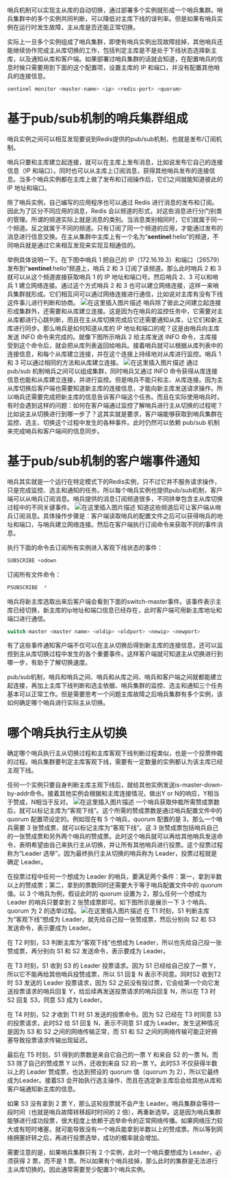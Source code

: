 ﻿哨兵机制可以实现主从库的自动切换，通过部署多个实例就形成一个哨兵集群。哨兵集群中的多个实例共同判断，可以降低对主库下线的误判率。但是如果有哨兵实例在运行时发生故障，主从库是否还能正常切换。

实际上一旦多个实例组成了哨兵集群，即使有哨兵实例出现故障挂掉，其他哨兵还能继续协作完成主从库切换的工作，包括判定主库是不是处于下线状态选择新主库，以及通知从库和客户端。如果部署过哨兵集群的话就会知道，在配置哨兵的信息时候只需要用到下面的这个配置项，设置主库的 IP 和端口，并没有配置其他哨兵的连接信息。
```java
sentinel monitor <master-name> <ip> <redis-port> <quorum> 
```
# 基于pub/sub机制的哨兵集群组成
哨兵实例之间可以相互发现要说到Redis提供的pub/sub机制，也就是发布/订阅机制。

哨兵只要和主库建立起连接，就可以在主库上发布消息，比如说发布它自己的连接信息（IP 和端口）。同时也可以从主库上订阅消息，获得其他哨兵发布的连接信息。当多个哨兵实例都在主库上做了发布和订阅操作后，它们之间就能知道彼此的 IP 地址和端口。

除了哨兵实例，自己编写的应用程序也可以通过 Redis 进行消息的发布和订阅。因此为了区分不同应用的消息，Redis 会以频道的形式，对这些消息进行分门别类的管理。所谓的频道实际上就是消息的类别。当消息类别相同时，它们就属于同一个频道。反之就属于不同的频道。只有订阅了同一个频道的应用，才能通过发布的消息进行信息交换。在主从集群中主库上有一个名为“__sentinel__:hello”的频道，不同哨兵就是通过它来相互发现来实现互相通信的。

举例具体说明一下。在下图中哨兵 1 把自己的 IP（172.16.19.3）和端口（26579）发布到“__sentinel__:hello”频道上，哨兵 2 和 3 订阅了该频道。那么此时哨兵 2 和 3 就可以从这个频道直接获取哨兵 1 的 IP 地址和端口号。然后哨兵 2、3 可以和哨兵 1 建立网络连接。通过这个方式哨兵 2 和 3 也可以建立网络连接，这样一来哨兵集群就形成。它们相互间可以通过网络连接进行通信，比如说对主库有没有下线这件事儿进行判断和协商。
![在这里插入图片描述](https://img-blog.csdnimg.cn/d1a5e9c19cc44028b77eeafe08d1b1c7.png)
哨兵除了彼此之间建立起连接形成集群外，还需要和从库建立连接。这是因为在哨兵的监控任务中，它需要对主从库都进行心跳判断，而且在主从库切换完成后它还需要通知从库，让它们和新主库进行同步。那么哨兵是如何知道从库的 IP 地址和端口的呢？这是由哨兵向主库发送 INFO 命令来完成的。就像下图所示哨兵 2 给主库发送 INFO 命令，主库接受到这个命令后，就会把从库列表返回给哨兵。接着哨兵就可以根据从库列表中的连接信息，和每个从库建立连接，并在这个连接上持续地对从库进行监控。哨兵 1 和 3 可以通过相同的方法和从库建立连接。
![在这里插入图片描述](https://img-blog.csdnimg.cn/dc84d90ff76e4b9cb43eec157e42ee51.png)
通过 pub/sub 机制哨兵之间可以组成集群，同时哨兵又通过 INFO 命令获得从库连接信息也能和从库建立连接，并进行监控。但是哨兵不能只和主、从库连接。因为主从库切换后客户端也需要知道新主库的连接信息，才能向新主库发送请求操作。所以哨兵还需要完成把新主库的信息告诉客户端这个任务。而且在实际使用哨兵时，有时会遇到这样的问题：如何在客户端通过监控了解哨兵进行主从切换的过程呢？比如说主从切换进行到哪一步了？这其实就是要求，客户端能够获取到哨兵集群在监控、选主、切换这个过程中发生的各种事件。此时仍然可以依赖 pub/sub 机制来完成哨兵和客户端间的信息同步。

# 基于pub/sub机制的客户端事件通知
哨兵其实就是一个运行在特定模式下的Redis实例，只不过它并不服务请求操作，只是完成监控、选主和通知的任务。所以每个哨兵实例也提供pub/sub机制，客户端可以从哨兵订阅消息。哨兵提供的消息订阅频道很多，不同拼单包含主从库切换过程中的不同关键事件。
![在这里插入图片描述](https://img-blog.csdnimg.cn/394dac4c26e141cba9acb5d3fa26d4b1.png)
知道这些频道后可让客户端从哨兵订阅消息。具体操作步骤是：客户端读取哨兵的配置文件之后可以获得哨兵的地址和端口，与哨兵建立网络连接。然后在客户端执行订阅命令来获取不同的事件消息。

执行下面的命令去订阅所有实例进入客观下线状态的事件：
```java
SUBSCRIBE +odown
```
订阅所有文件命令：
```java
PSUBSCRIBE  *
```
哨兵将新主库选取出来后客户端会看到下面的switch-master事件。该事件表示主库已经切换，新主库的ip地址和端口信息已经存在，此时客户端可用新主库地址和端口进行通信。
```java
switch-master <master name> <oldip> <oldport> <newip> <newport>
```
有了这些事件通知客户端不仅可以在主从切换后得到新主库的连接信息，还可以监控到主从库切换过程中发生的各个重要事件。这样客户端就可知道主从切换进行到哪一步，有助于了解切换速度。

pub/sub机制，哨兵和哨兵之间、哨兵和从库之间、哨兵和客户端之间就都能建立起连接，再加上主库下线判断和选主依据、哨兵集群的监控、选主和通知三个任务基本可以正常工作。但是需要思考一个问题主库故障之后哨兵集群有多个实例，该如何确定哪个哨兵进行实际主从切换。
# 哪个哨兵执行主从切换
确定哪个哨兵执行主从切换过程和主库客观下线判断过程类似，也是一个投票仲裁的过程。哨兵集群要判定主库客观下线，需要有一定数量的实例都认为该主库已经主观下线。

任何一个实例只要自身判断主库主观下线后，就给其他实例发送is-master-down-by-addr命令。接着其他实例会根据和主库连接情况，做出Y or N的响应，Y相当于赞成，N相当于反对。
![在这里插入图片描述](https://img-blog.csdnimg.cn/fbb1b69b12a54565820b9b5766466362.png)
一个哨兵获取仲裁所需赞成票数后，就可以标记主库为“客观下线”。这个所需的赞成票数是通过哨兵配置文件中的 quorum 配置项设定的。例如现在有 5 个哨兵，quorum 配置的是 3，那么一个哨兵需要 3 张赞成票，就可以标记主库为“客观下线”。这 3 张赞成票包括哨兵自己的一张赞成票和另外两个哨兵的赞成票。此时这个哨兵就可以再给其他哨兵发送命令，表明希望由自己来执行主从切换，并让所有其他哨兵进行投票。这个投票过程称为“Leader 选举”。因为最终执行主从切换的哨兵称为 Leader，投票过程就是确定 Leader。

在投票过程中任何一个想成为 Leader 的哨兵，要满足两个条件：第一，拿到半数以上的赞成票；第二，拿到的票数同时还需要大于等于哨兵配置文件中的 quorum 值。以 3 个哨兵为例，假设此时的 quorum 设置为 2，那么任何一个想成为 Leader 的哨兵只要拿到 2 张赞成票即可。如下图所示是展示一下 3 个哨兵、quorum 为 2 的选举过程。
![在这里插入图片描述](https://img-blog.csdnimg.cn/97c1065733ed402ba1d8828aa9810eac.png)
在 T1 时刻，S1 判断主库为“客观下线”想成为 Leader，就先给自己投一张赞成票，然后分别向 S2 和 S3 发送命令，表示要成为 Leader。

在 T2 时刻，S3 判断主库为“客观下线”也想成为 Leader，所以也先给自己投一张赞成票，再分别向 S1 和 S2 发送命令，表示要成为 Leader。

在 T3 时刻，S1 收到 S3 的 Leader 投票请求。因为 S1 已经给自己投了一票 Y，所以它不能再给其他哨兵投赞成票，所以 S1 回复 N 表示不同意。同时S2 收到T2 时 S3 发送的 Leader 投票请求，因为 S2 之前没有投过票，它会给第一个向它发送投票请求的哨兵回复 Y，给后续再发送投票请求的哨兵回复 N，所以在 T3 时S2 回复 S3，同意 S3 成为 Leader。

在 T4 时刻，S2 才收到 T1 时 S1 发送的投票命令。因为 S2 已经在 T3 时同意 S3 的投票请求，此时S2 给 S1 回复 N，表示不同意 S1 成为 Leader。发生这种情况是因为 S3 和 S2 之间的网络传输正常，而 S1 和 S2 之间的网络传输可能正好拥塞导致投票请求传输出现延迟。

最后在 T5 时刻，S1 得到的票数是来自它自己的一票 Y 和来自 S2 的一票 N。而 S3 除了自己的赞成票 Y 以外，还收到来自 S2 的一票 Y。此时S3 不仅获得半数以上的 Leader 赞成票，也达到预设的 quorum 值（quorum 为 2），所以它最终成为Leader。接着S3 会开始执行选主操作，而且在选定新主库后会给其他从库和客户端通知新主库的信息。

如果 S3 没有拿到 2 票 Y，那么这轮投票就不会产生 Leader。哨兵集群会等待一段时间（也就是哨兵故障转移超时时间的 2 倍），再重新选举。这是因为哨兵集群能够进行成功投票，很大程度上依赖于选举命令的正常网络传播。如果网络压力较大或有短时堵塞，就可能导致没有一个哨兵能拿到半数以上的赞成票。所以等到网络拥塞好转之后，再进行投票选举，成功的概率就会增加。

需要注意的是，如果哨兵集群只有 2 个实例，此时一个哨兵要想成为 Leader，必须获得 2 票，而不是 1 票。所以如果有个哨兵挂掉，那么此时的集群是无法进行主从库切换的。因此通常需要至少配置3个哨兵实例。
